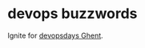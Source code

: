 devops buzzwords
================

Ignite for [devopsdays Ghent](http://devopsdays.org/events/2014-belgium/proposals/the-ultimate-devops-test/).
